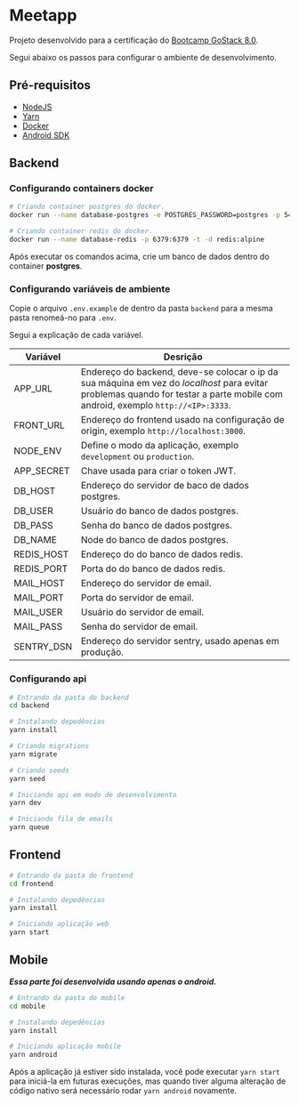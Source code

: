 # Meetapp

Projeto desenvolvido para a certificação do [Bootcamp GoStack 8.0](https://rocketseat.com.br/bootcamp).

Segui abaixo os passos para configurar o ambiente de desenvolvimento.

## Pré-requisitos

-   [NodeJS](https://nodejs.org)
-   [Yarn](https://yarnpkg.com)
-   [Docker](https://www.docker.com/docker-community)
-   [Android SDK](https://developer.android.com/studio)

## Backend

### Configurando containers docker

```bash
# Criando container postgres do docker.
docker run --name database-postgres -e POSTGRES_PASSWORD=postgres -p 5432:5432 -d postgres

# Criando container redis do docker.
docker run --name database-redis -p 6379:6379 -t -d redis:alpine

```

Após executar os comandos acima, crie um banco de dados dentro do container **postgres**.

### Configurando variáveis de ambiente

Copie o arquivo `.env.example` de dentro da pasta `backend` para a mesma pasta renomeá-no para `.env`.

Segui a explicação de cada variável.

| Variável   | Desrição                                                                                                                                                                       |
| ---------- | ------------------------------------------------------------------------------------------------------------------------------------------------------------------------------ |
| APP_URL    | Endereço do backend, deve-se colocar o ip da sua máquina em vez do _localhost_ para evitar problemas quando for testar a parte mobile com android, exemplo `http://<IP>:3333`. |
| FRONT_URL  | Endereço do frontend usado na configuração de origin, exemplo `http://localhost:3000`.                                                                                         |
| NODE_ENV   | Define o modo da aplicação, exemplo `development` ou `production`.                                                                                                             |
| APP_SECRET | Chave usada para criar o token JWT.                                                                                                                                            |
| DB_HOST    | Endereço do servidor de baco de dados postgres.                                                                                                                                |
| DB_USER    | Usuário do banco de dados postgres.                                                                                                                                            |
| DB_PASS    | Senha do banco de dados postgres.                                                                                                                                              |
| DB_NAME    | Node do banco de dados postgres.                                                                                                                                               |
| REDIS_HOST | Endereço do do banco de dados redis.                                                                                                                                           |
| REDIS_PORT | Porta do do banco de dados redis.                                                                                                                                              |
| MAIL_HOST  | Endereço do servidor de email.                                                                                                                                                 |
| MAIL_PORT  | Porta do servidor de email.                                                                                                                                                    |
| MAIL_USER  | Usuário do servidor de email.                                                                                                                                                  |
| MAIL_PASS  | Senha do servidor de email.                                                                                                                                                    |
| SENTRY_DSN | Endereço do servidor sentry, usado apenas em produção.                                                                                                                         |

### Configurando api

```bash
# Entrando da pasta do backend
cd backend

# Instalando depedências
yarn install

# Criando migrations
yarn migrate

# Criando seeds
yarn seed

# Iniciando api em modo de desenvolvimento
yarn dev

# Iniciando fila de emails
yarn queue
```

## Frontend

```bash
# Entrando da pasta do frontend
cd frontend

# Instalando depedências
yarn install

# Iniciando aplicação web
yarn start
```

## Mobile

**_Essa parte foi desenvolvida usando apenas o android._**

```bash
# Entrando da pasta do mobile
cd mobile

# Instalando depedências
yarn install

# Iniciando aplicação mobile
yarn android
```

Após a aplicação já estiver sido instalada, você pode executar `yarn start` para iniciá-la em futuras execuções, mas quando tiver alguma alteração de código nativo será necessário rodar `yarn android` novamente.
